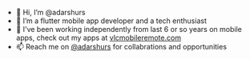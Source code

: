 - 👋 Hi, I’m @adarshurs
- 👀 I’m a flutter mobile app developer and a tech enthusiast 
- 🌱 I've been working independently from last 6 or so years on mobile apps, check out my apps at [vlcmobileremote.com](https://vlcmobileremote.com)
- 📫 Reach me on [@adarshurs](https://twitter.com/adarshurs) for collabrations and opportunities 

<!---
adarshurs/adarshurs is a ✨ special ✨ repository because its `README.md` (this file) appears on your GitHub profile.
You can click the Preview link to take a look at your changes.
--->
